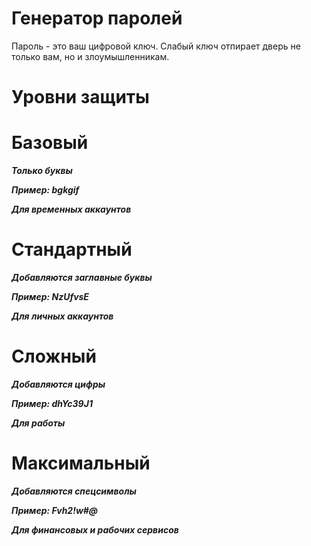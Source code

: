 # Генератор паролей
Пароль - это ваш цифровой ключ. Слабый ключ отпирает дверь не только вам, но и злоумышленникам.
# Уровни защиты
# Базовый

***Только буквы***

***Пример: bgkgif***

***Для временных аккаунтов***

# Стандартный

***Добавляются заглавные буквы***

***Пример: NzUfvsE***

***Для личных аккаунтов***

# Сложный

***Добавляются цифры***

***Пример: dhYc39J1***

***Для работы***

# Максимальный

***Добавляются спецсимволы***

***Пример: Fvh2!w#@***

***Для финансовых и рабочих сервисов***





